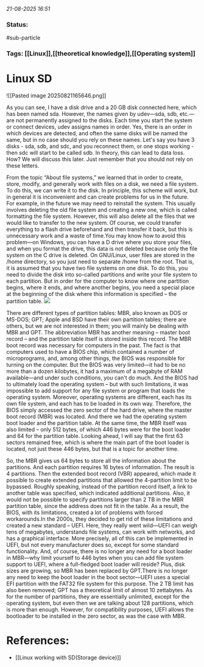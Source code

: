 *21-08-2025 16:51*
### Status: 
#sub-particle 
### Tags: [[Linux]],[[theoretical knowledge]],[[Operating system]]

# Linux SD

![[Pasted image 20250821165646.png]]

As you can see, I have a disk drive and a 20 GB disk connected here, which has been named sda. However, the names given by udev—sda, sdb, etc.—are not permanently assigned to the disks. Each time you start the system or connect devices, udev assigns names in order. Yes, there is an order in which devices are detected, and often the same disks will be named the same, but in no case should you rely on these names. Let's say you have 3 disks - sda, sdb, and sdc, and you reconnect them, or one stops working - then sdc will start to be called sdb. In theory, this can lead to data loss. How? We will discuss this later. Just remember that you should not rely on these letters.

From the topic “About file systems,” we learned that in order to create, store, modify, and generally work with files on a disk, we need a file system. To do this, we can write it to the disk. In principle, this scheme will work, but in general it is inconvenient and can create problems for us in the future. For example, in the future we may need to reinstall the system. This usually involves deleting the old file system and creating a new one, which is called formatting the file system. However, this will also delete all the files that we would like to transfer to the new system. Of course, we could transfer everything to a flash drive beforehand and then transfer it back, but this is unnecessary work and a waste of time.You may know how to avoid this problem—on Windows, you can have a D drive where you store your files, and when you format the drive, this data is not deleted because only the file system on the C drive is deleted. On GNU/Linux, user files are stored in the /home directory, so you just need to separate /home from the root. That is, it is assumed that you have two file systems on one disk. To do this, you need to divide the disk into so-called partitions and write your file system to each partition. But in order for the computer to know where one partition begins, where it ends, and where another begins, you need a special place at the beginning of the disk where this information is specified – the partition table.
![](https://basis.gnulinux.pro/ru/latest/_images/mbr.png)

There are different types of partition tables: MBR, also known as DOS or MS-DOS; GPT; Apple and BSD have their own partition tables; there are others, but we are not interested in them; you will mainly be dealing with MBR and GPT. The abbreviation MBR has another meaning – master boot record – and the partition table itself is stored inside this record. The MBR boot record was necessary for computers in the past. The fact is that computers used to have a BIOS chip, which contained a number of microprograms, and, among other things, the BIOS was responsible for turning on the computer. But the BIOS was very limited—it had to be no more than a dozen kilobytes, it had a maximum of a megabyte of RAM available—and under such conditions, you can't do much. And the BIOS had to ultimately load the operating system – but with such limitations, it was impossible to add support for any file system or program that loads the operating system. Moreover, operating systems are different, each has its own file system, and each has to be loaded in its own way. Therefore, the BIOS simply accessed the zero sector of the hard drive, where the master boot record (MBR) was located. And there we had the operating system boot loader and the partition table. At the same time, the MBR itself was also limited – only 512 bytes, of which 446 bytes were for the boot loader and 64 for the partition table. Looking ahead, I will say that the first 63 sectors remained free, which is where the main part of the boot loader is located, not just these 446 bytes, but that is a topic for another time.

So, the MBR gives us 64 bytes to store all the information about the partitions. And each partition requires 16 bytes of information. The result is 4 partitions. Then the extended boot record (VBR) appeared, which made it possible to create extended partitions that allowed the 4-partition limit to be bypassed. Roughly speaking, instead of the partition record itself, a link to another table was specified, which indicated additional partitions. Also, it would not be possible to specify partitions larger than 2 TB in the MBR partition table, since the address does not fit in the table. As a result, the BIOS, with its limitations, created a lot of problems with forced workarounds.In the 2000s, they decided to get rid of these limitations and created a new standard – UEFI. Here, they really went wild—UEFI can weigh tens of megabytes, understands file systems, can work with networks, and has a graphical interface. More precisely, all of this can be implemented in UEFI, but not every manufacturer does so, except for some standard functionality. And, of course, there is no longer any need for a boot loader in MBR—why limit yourself to 446 bytes when you can add file system support to UEFI, where a full-fledged boot loader will reside? Plus, disk sizes are growing, so MBR has been replaced by GPT.There is no longer any need to keep the boot loader in the boot sector—UEFI uses a special EFI partition with the FAT32 file system for this purpose. The 2 TB limit has also been removed; GPT has a theoretical limit of almost 10 zettabytes. As for the number of partitions, they are essentially unlimited, except for the operating system, but even then we are talking about 128 partitions, which is more than enough. However, for compatibility purposes, UEFI allows the bootloader to be installed in the zero sector, as was the case with MBR.


# References:

- [[Linux working with SD(Storage device)]]
  